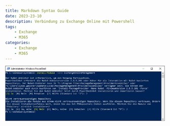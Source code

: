```yaml
---
title: Markdown Syntax Guide
date: 2023-23-10
description: Verbindung zu Exchange Online mit Powershell
tags: 
    - Exchange
    - M365
categories:
    - Exchange
    - M365
---
```


<!--more-->



![Test](Connect_Exchange_Online_1.jpg)